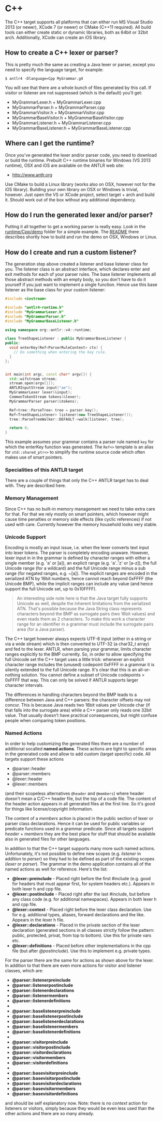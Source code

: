 # C++

The C++ target supports all platforms that can either run MS Visual Studio 2013 (or newer), XCode 7 (or newer) or CMake (C++11 required). All build tools can either create static or dynamic libraries, both as 64bit or 32bit arch. Additionally, XCode can create an iOS library.

## How to create a C++ lexer or parser?
This is pretty much the same as creating a Java lexer or parser, except you need to specify the language target, for example:

```
$ antlr4 -Dlanguage=Cpp MyGrammar.g4
```

You will see that there are a whole bunch of files generated by this call. If visitor or listener are not suppressed (which is the default) you'll get:

* MyGrammarLexer.h + MyGrammarLexer.cpp
* MyGrammarParser.h + MyGrammarParser.cpp
* MyGrammarVisitor.h + MyGrammarVisitor.cpp
* MyGrammarBaseVisitor.h + MyGrammarBaseVisitor.cpp
* MyGrammarListener.h + MyGrammarListener.cpp
* MyGrammarBaseListener.h + MyGrammarBaseListener.cpp

## Where can I get the runtime?

Once you've generated the lexer and/or parser code, you need to download or build the runtime. Prebuilt C++ runtime binaries for Windows (VS 2013 runtime), OSX and iOS are available on the ANTLR web site:

* http://www.antlr.org

Use CMake to build a Linux library (works also on OSX, however not for the iOS library). Building your own library on OSX or Windows is trivial, however. Just open the VS or XCode project, select target + arch and build it. Should work out of the box without any additional dependency.


## How do I run the generated lexer and/or parser?

Putting it all together to get a working parser is really easy. Look in the [runtime/Cpp/demo](../runtime/Cpp/demo) folder for a simple example. The [README](../runtime/Cpp/demo/README.md) there describes shortly how to build and run the demo on OSX, Windows or Linux.

## How do I create and run a custom listener?

The generation step above created a listener and base listener class for you. The listener class is an abstract interface, which declares enter and exit methods for each of your parser rules. The base listener implements all those abstract methods with an empty body, so you don't have to do it yourself if you just want to implement a single function. Hence use this base listener as the base class for your custom listener:

```c++
#include <iostream>

#include "antlr4-runtime.h"
#include "MyGrammarLexer.h"
#include "MyGrammarParser.h"
#include "MyGrammarBaseListener.h"

using namespace org::antlr::v4::runtime;

class TreeShapeListener : public MyGrammarBaseListener {
public:
  void enterKey(Ref<ParserRuleContext> ctx) {
	// Do something when entering the key rule.
  }
};


int main(int argc, const char* argv[]) {
  std::wifstream stream;
  stream.open(argv[1]);
  ANTLRInputStream input("ae");
  MyGrammarLexer lexer(&input);
  CommonTokenStream tokens(&lexer);
  MyGrammarParser parser(&tokens);

  Ref<tree::ParseTree> tree = parser.key();
  Ref<TreeShapeListener> listener(new TreeShapeListener());
  tree::ParseTreeWalker::DEFAULT->walk(listener, tree);

  return 0;
}

```
 
This example assumes your grammar contains a parser rule named `key` for which the enterKey function was generated. The `Ref<>` template is an alias for `std::shared_ptr<>` to simplify the runtime source code which often makes use of smart pointers.

### Specialities of this ANTLR target

There are a couple of things that only the C++ ANTLR target has to deal with. They are described here.

### Memory Management
Since C++ has no built-in memory management we need to take extra care for that. For that we rely mostly on smart pointers, which however might cause time penalties or memory side effects (like cyclic references) if not used with care. Currently however the memory household looks very stable.

### Unicode Support
Encoding is mostly an input issue, i.e. when the lexer converts text input into lexer tokens. The parser is completely encoding unaware. However, lexer input in in the grammar is defined by character ranges with either a single member (e.g. 'a' or [a]), an explicit range (e.g. 'a'..'z' or [a-z]), the full Unicode range (for a wildcard) and the full Unicode range minus a sub range (for negated ranges, e.g. ~[a]). The explicit ranges are encoded in the serialized ATN by 16bit numbers, hence cannot reach beyond 0xFFFF (the Unicode BMP), while the implicit ranges can include any value (and hence support the full Unicode set, up to 0x10FFFF).

> An interesting side note here is that the Java target fully supports Unicode as well, despite the inherent limitations from the serialized ATN. That's possible because the Java String class represents characters beyond the BMP as surrogate pairs (two 16bit values) and even reads them as 2 characters. To make this work a character range for an identifier in a grammar must include the surrogate pairs area (for a Java parser).

The C++ target however always expects UTF-8 input (either in a string or via a wide stream) which is then converted to UTF-32 (a char32_t array) and fed to the lexer. ANTLR, when parsing your grammar, limits character ranges explicitly to the BMP currently. So, in order to allow specifying the full Unicode set the C++ target uses a little trick: whenever an explicit character range includes the (unused) codepoint 0xFFFF in a grammar it is silently extended to the full Unicode range. It's clear that this is an all-or-nothing solution. You cannot define a subset of Unicode codepoints > 0xFFFF that way. This can only be solved if ANTLR supports larger character intervals.

The differences in handling characters beyond the BMP leads to a difference between Java and C++ parsers: the character offsets may not concur. This is because Java reads two 16bit values per Unicode char (if that falls into the surrogate area) while a C++ parser only reads one 32bit value. That usually doesn't have practical consequences, but might confuse people when comparing token positions.

### Named Actions
In order to help customizing the generated files there are a number of additional socalled **named actions**. These actions are tight to specific areas in the generated code and allow to add custom (target specific) code. All targets support these actions 

* @parser::header
* @parser::members
* @lexer::header
* @lexer::members


(and their scopeless alternatives `@header` and `@members`) where header doesn't mean a C/C++ header file, but the top of a code file. The content of the header action appears in all generated files at the first line. So it's good for things like license/copyright information.

The content of a *members* action is placed in the public section of lexer or parser class declarations. Hence it can be used for public variables or predicate functions used in a grammar predicate. Since all targets support *header* + *members* they are the best place for stuff that should be available also in generated files for other languages.

In addition to that the C++ target supports many more such named actions. Unfortunately, it's not possible to define new scopes (e.g. *listener* in addition to *parser*) so they had to be defined as part of the existing scopes (*lexer* or *parser*). The grammar in the demo application contains all of the named actions as well for reference. Here's the list:

* **@lexer::preinclude** - Placed right before the first #include (e.g. good for headers that must appear first, for system headers etc.). Appears in both lexer h and cpp file.
* **@lexer::postinclude** - Placed right after the last #include, but before any class code (e.g. for additional namespaces). Appears in both lexer h and cpp file.
* **@lexer::context** - Placed right before the lexer class declaration. Use for e.g. additional types, aliases, forward declarations and the like. Appears in the lexer h file.
* **@lexer::declarations** - Placed in the private section of the lexer declaration (generated sections in all classes strictly follow the pattern: public, protected, privat, from top to bottom). Use this for private vars etc.
* **@lexer::definitions** - Placed before other implementations in the cpp file (but after *@postinclude*). Use this to implement e.g. private types.

For the parser there are the same for actions as shown above for the lexer. In addition to that there are even more actions for visitor and listener classes, which are:

* **@parser::listenerpreinclude**
* **@parser::listenerpostinclude**
* **@parser::listenerdeclarations**
* **@parser::listenermembers**
* **@parser::listenerdefinitions**
* 
* **@parser::baselistenerpreinclude**
* **@parser::baselistenerpostinclude**
* **@parser::baselistenerdeclarations**
* **@parser::baselistenermembers**
* **@parser::baselistenerdefinitions**
* 
* **@parser::visitorpreinclude**
* **@parser::visitorpostinclude**
* **@parser::visitordeclarations**
* **@parser::visitormembers**
* **@parser::visitordefinitions**
* 
* **@parser::basevisitorpreinclude**
* **@parser::basevisitorpostinclude**
* **@parser::basevisitordeclarations**
* **@parser::basevisitormembers**
* **@parser::basevisitordefinitions**

and should be self explanatory now. Note: there is no *context* action for listeners or visitors, simply because they would be even less used than the other actions and there are so many already.
